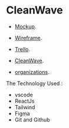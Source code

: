 # CleanWave

* [Mockup](https://www.figma.com/file/VOW9OOgB4LMQeP23qELBRi/Untitled?type=design&mode=design&t=cgzKZNtsfxHFnvwO-0).

* [Wireframe](https://www.figma.com/file/GisY9FxdW5vkQIApeRdnmz/Untitled?type=design&mode=design&t=cgzKZNtsfxHFnvwO-0).

* [Trello](https://trello.com/b/O4EFuVLb/cleanwave).

* [CleanWave](https://al-howari95.github.io/Cleaning/).

* [organizations](https://github.com/ORG-master-piece/ORG-master-piece).




The Technology Used :

* vscode
* ReactJs
* Tailwind
* Figma
* Git and Github
